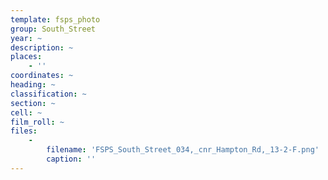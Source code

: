 ```yaml
---
template: fsps_photo
group: South_Street
year: ~
description: ~
places:
    - ''
coordinates: ~
heading: ~
classification: ~
section: ~
cell: ~
film_roll: ~
files:
    -
        filename: 'FSPS_South_Street_034,_cnr_Hampton_Rd,_13-2-F.png'
        caption: ''
---
```

